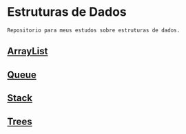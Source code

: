 # Estruturas de Dados

    Repositorio para meus estudos sobre estruturas de dados.

## [ArrayList](https://github.com/joaopaulosg21/estruturas-de-dados/tree/main/arraylist)

## [Queue](https://github.com/joaopaulosg21/estruturas-de-dados/tree/main/queue)

## [Stack](https://github.com/joaopaulosg21/estruturas-de-dados/tree/main/stack)

## [Trees](https://github.com/joaopaulosg21/estruturas-de-dados/tree/main/trees)